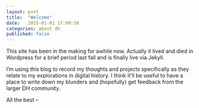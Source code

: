 ```yaml
---
layout: post
title:  "Welcome"
date:   2015-01-01 17:09:50
categories: about dh
published: false
---
```

This site has been in the making for awhile now. Actually it lived and died in Wordpress for a brief period last fall and is finally live via Jekyll.

I’m using this blog to record my thoughts and projects specifically as they relate to my explorations in digital history. I think it’ll be useful to have a place to write down my blunders and (hopefully) get feedback from the larger DH community.

All the best –

[jekyll]:      http://jekyllrb.com
[jekyll-gh]:   https://github.com/jekyll/jekyll
[jekyll-help]: https://github.com/jekyll/jekyll-help
